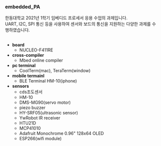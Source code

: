 ### embedded_PA
한동대학교 2021년 1학기 임베디드 프로세서 응용 수업의 과제입니다.<br>
UART, I2C, SPI 통신 등을 사용하여 센서와 보드의 통신을 지원하는 다양한 과제를 수행하였습니다.<br><br>
- **board**
  - NUCLEO-F411RE<br>
- **cross-compiler**
  - Mbed online compiler<br>
- **pc terminal**
  - CoolTerm(mac), TeraTerm(window)<br>
- **mobile termainl**
  - BLE Terminal HM-10(iphone)<br>
- **sensors**
  - cds조도센서
  - HM-10
  - DMS-MG90(servo motor)
  - piezo buzzer
  - HY-SRF05(ultrasonic sensor)
  - YwRobot IR receiver
  - HTU21D
  - MCP41010
  - Adafruit Monochrome 0.96" 128x64 OLED
  - ESP266(wifi module)

